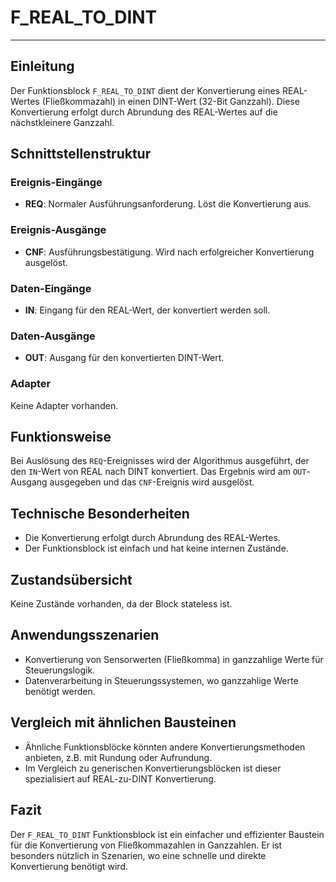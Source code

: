 # F_REAL_TO_DINT

* * * * * * * * * *
## Einleitung
Der Funktionsblock `F_REAL_TO_DINT` dient der Konvertierung eines REAL-Wertes (Fließkommazahl) in einen DINT-Wert (32-Bit Ganzzahl). Diese Konvertierung erfolgt durch Abrundung des REAL-Wertes auf die nächstkleinere Ganzzahl.

## Schnittstellenstruktur

### **Ereignis-Eingänge**
- **REQ**: Normaler Ausführungsanforderung. Löst die Konvertierung aus.

### **Ereignis-Ausgänge**
- **CNF**: Ausführungsbestätigung. Wird nach erfolgreicher Konvertierung ausgelöst.

### **Daten-Eingänge**
- **IN**: Eingang für den REAL-Wert, der konvertiert werden soll.

### **Daten-Ausgänge**
- **OUT**: Ausgang für den konvertierten DINT-Wert.

### **Adapter**
Keine Adapter vorhanden.

## Funktionsweise
Bei Auslösung des `REQ`-Ereignisses wird der Algorithmus ausgeführt, der den `IN`-Wert von REAL nach DINT konvertiert. Das Ergebnis wird am `OUT`-Ausgang ausgegeben und das `CNF`-Ereignis wird ausgelöst.

## Technische Besonderheiten
- Die Konvertierung erfolgt durch Abrundung des REAL-Wertes.
- Der Funktionsblock ist einfach und hat keine internen Zustände.

## Zustandsübersicht
Keine Zustände vorhanden, da der Block stateless ist.

## Anwendungsszenarien
- Konvertierung von Sensorwerten (Fließkomma) in ganzzahlige Werte für Steuerungslogik.
- Datenverarbeitung in Steuerungssystemen, wo ganzzahlige Werte benötigt werden.

## Vergleich mit ähnlichen Bausteinen
- Ähnliche Funktionsblöcke könnten andere Konvertierungsmethoden anbieten, z.B. mit Rundung oder Aufrundung.
- Im Vergleich zu generischen Konvertierungsblöcken ist dieser spezialisiert auf REAL-zu-DINT Konvertierung.

## Fazit
Der `F_REAL_TO_DINT` Funktionsblock ist ein einfacher und effizienter Baustein für die Konvertierung von Fließkommazahlen in Ganzzahlen. Er ist besonders nützlich in Szenarien, wo eine schnelle und direkte Konvertierung benötigt wird.